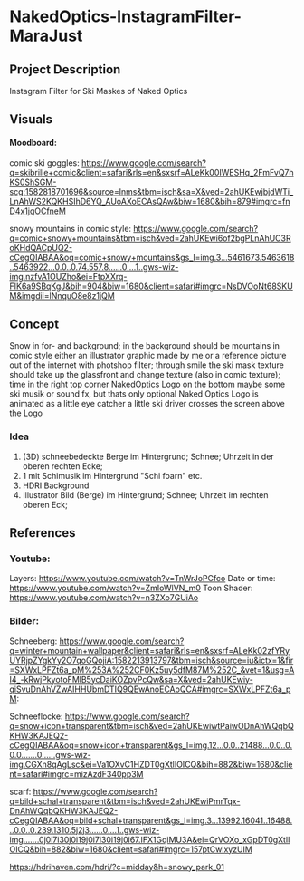 # NakedOptics-InstagramFilter-MaraJust

## Project Description

Instagram Filter for Ski Maskes of Naked Optics

## Visuals

#### Moodboard:
comic ski goggles: https://www.google.com/search?q=skibrille+comic&client=safari&rls=en&sxsrf=ALeKk00IWESHq_2FmFvQ7hKS0ShSGM-scg:1582818701696&source=lnms&tbm=isch&sa=X&ved=2ahUKEwjbjdWTi_LnAhWS2KQKHSIhD6YQ_AUoAXoECAsQAw&biw=1680&bih=879#imgrc=fnD4x1jqOCfneM

snowy mountains in comic style: https://www.google.com/search?q=comic+snowy+mountains&tbm=isch&ved=2ahUKEwi6of2bgPLnAhUC3RoKHdQACpUQ2-cCegQIABAA&oq=comic+snowy+mountains&gs_l=img.3...5461673.5463618..5463922...0.0..0.74.557.8......0....1..gws-wiz-img.nzfvA1OUZho&ei=FtpXXrq-FIK6a9SBqKgJ&bih=904&biw=1680&client=safari#imgrc=NsDVOoNt68SKUM&imgdii=lNnquO8e8z1jQM



## Concept

Snow in for- and background; in the background should be mountains in comic style either an illustrator graphic made by me or a reference picture out of the internet with photshop filter;
through smile the ski mask texture should take up the glassfront and change texture (also in comic texture);
time in the right top corner
NakedOptics Logo on the bottom
maybe some ski musik or sound fx, but thats only optional
Naked Optics Logo is animated as a little eye catcher
a little ski driver crosses the screen above the Logo

### Idea

1. (3D) schneebedeckte Berge im Hintergrund; Schnee; Uhrzeit in der oberen rechten Ecke; 
2. 1 mit Schimusik im Hintergrund "Schi foarn" etc. 
3. HDRI Background
4. Illustrator Bild (Berge) im Hintergrund; Schnee; Uhrzeit im rechten oberen Eck;

## References

### Youtube:
Layers: https://www.youtube.com/watch?v=TnWrJoPCfco
Date or time: https://www.youtube.com/watch?v=ZmIoWlVN_m0
Toon Shader: https://www.youtube.com/watch?v=n3ZXo7GUiAo

### Bilder:
Schneeberg: https://www.google.com/search?q=winter+mountain+wallpaper&client=safari&rls=en&sxsrf=ALeKk02zfYRyUYRjpZYgkYy2O7qoGQojiA:1582213913797&tbm=isch&source=iu&ictx=1&fir=SXWxLPFZt6a_pM%253A%252CF0Kz5uy5dfM87M%252C_&vet=1&usg=AI4_-kRwjPkyotoFMlB5ycDaiKOZpvPcQw&sa=X&ved=2ahUKEwiy-qiSvuDnAhVZwAIHHUbmDTIQ9QEwAnoECAoQCA#imgrc=SXWxLPFZt6a_pM:

Schneeflocke: https://www.google.com/search?q=snow+icon+transparent&tbm=isch&ved=2ahUKEwiwtPaiwODnAhWQqbQKHW3KAJEQ2-cCegQIABAA&oq=snow+icon+transparent&gs_l=img.12...0.0..21488...0.0..0.0.0.......0......gws-wiz-img.CGXn8qAgLsc&ei=Va1OXvC1HZDT0gXtlIOICQ&bih=882&biw=1680&client=safari#imgrc=mizAzdF340pp3M

scarf: https://www.google.com/search?q=bild+schal+transparent&tbm=isch&ved=2ahUKEwiPmrTqx-DnAhWQqbQKHW3KAJEQ2-cCegQIABAA&oq=bild+schal+transparent&gs_l=img.3...13992.16041..16488...0.0..0.239.1310.5j2j3......0....1..gws-wiz-img.......0j0i7i30j0i19j0i7i30i19j0i67.IFX1GqiMU3A&ei=QrVOXo_xGpDT0gXtlIOICQ&bih=882&biw=1680&client=safari#imgrc=157ptCwlxyzUIM

https://hdrihaven.com/hdri/?c=midday&h=snowy_park_01